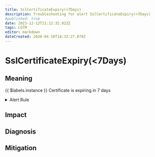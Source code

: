 ```yaml
---
title: SslCertificateExpiry(<7Days)
description: Troubleshooting for alert SslCertificateExpiry(<7Days)
#published: true
date: 2023-12-12T21:12:32.022Z
tags: LGTM
editor: markdown
dateCreated: 2020-04-10T18:32:27.079Z
---
```


# SslCertificateExpiry(<7Days)

## Meaning
[//]: # "Short paragraph that explains what the alert means"
{{ $labels.instance }} Certificate is expiring in 7 days

<details>
  <summary>Alert Rule</summary>

  ```yaml
alert: SslCertificateExpiry(<7Days)
expr: ssl_verified_cert_not_after{chain_no="0"} - time() < 86400 * 7
for: 0m
labels:
    severity: warning
annotations:
    summary: SSL certificate expiry (< 7 days) (instance {{ $labels.instance }})
    description: |-
        {{ $labels.instance }} Certificate is expiring in 7 days
          VALUE = {{ $value }}
          LABELS = {{ $labels }}
    runbook: http://wiki.ringsq.io/runbook/SslCertificateExpiry(<7Days)

  ```
</details>


## Impact
[//]: # "What could / will happen if the alert is not addressed"



## Diagnosis
[//]: # "Steps to take to identify the cause of the problem"



## Mitigation
[//]: # "The steps necessary to resolve the alert"
